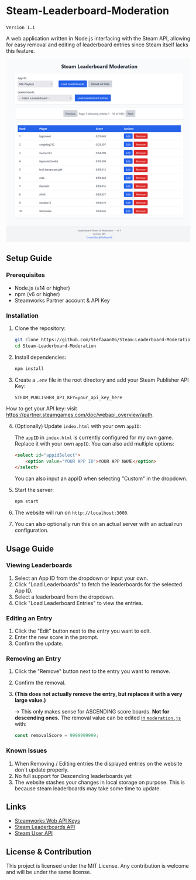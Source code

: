 # Steam-Leaderboard-Moderation

`Version 1.1`

A web application written in Node.js interfacing with the Steam API, allowing for easy removal and editing of leaderboard entries since Steam itself lacks this feature.

![showcase.png](img/showcase.png)

## Setup Guide

### Prerequisites

- Node.js (v14 or higher)
- npm (v6 or higher)
- Steamworks Partner account & API Key

### Installation

1.  Clone the repository:

    ```sh
    git clone https://github.com/Stefaaan06/Steam-Leaderboard-Moderation.git
    cd Steam-Leaderboard-Moderation
    ```

2.  Install dependencies:

    ```sh
    npm install
    ```

3.  Create a `.env` file in the root directory and add your Steam Publisher API Key:

    ```env
    STEAM_PUBLISHER_API_KEY=your_api_key_here
    ```

   How to get your API key: visit https://partner.steamgames.com/doc/webapi_overview/auth.

4.  (Optionally) Update `index.html` with your own `appID`:

    The `appID` in `index.html` is currently configured for my own game. Replace it with your own `appID`. You can also add multiple options:
   
    ```html
    <select id="appidSelect">
        <option value="YOUR APP ID">YOUR APP NAME</option>
    </select>
    ```

    You can also input an appID when selecting "Custom" in the dropdown.

5.  Start the server:

    ```sh
    npm start
    ```

6.  The website will run on `http://localhost:3000`.

7.  You can also optionally run this on an actual server with an actual run configuration.

## Usage Guide

### Viewing Leaderboards

1. Select an App ID from the dropdown or input your own.
2. Click "Load Leaderboards" to fetch the leaderboards for the selected App ID.
3. Select a leaderboard from the dropdown.
4. Click "Load Leaderboard Entries" to view the entries.

### Editing an Entry

1. Click the "Edit" button next to the entry you want to edit.
2. Enter the new score in the prompt.
3. Confirm the update.

### Removing an Entry

1. Click the "Remove" button next to the entry you want to remove.
2. Confirm the removal.
3. **(This does not actually remove the entry, but replaces it with a very large value.)**
   
   → This only makes sense for ASCENDING score boards. **Not for descending ones.** The removal value can be edited [in `moderation.js`](https://github.com/Stefaaan06/Steam-Leaderboard-Moderation/blob/6b40a6a38455a415c8668cbe22fe59a990f33fda/routes/moderation.js#L62) with:

   ```js
   const removalScore = 9999999999;
   ```

### Known Issues

1. When Removing / Editing entries the displayed entries on the website don´t update properly.
2. No full support for Descending leaderboards yet
3. The website stashes your changes in local storage on purpose. This is because steam leaderboards may take some time to update.

## Links

- [Steamworks Web API Keys](https://partner.steamgames.com/doc/webapi_overview)
- [Steam Leaderboards API](https://partner.steamgames.com/doc/webapi/ISteamLeaderboards)
- [Steam User API](https://partner.steamgames.com/doc/webapi/ISteamUser)

## License & Contribution

This project is licensed under the MIT License. Any contribution is welcome and will be under the same license.

